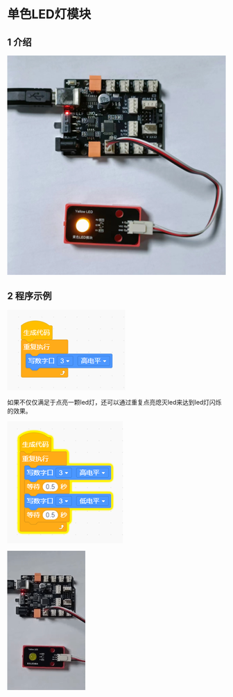 # 单色LED灯模块

## 1 介绍

![image-20221031162831223](docs\electronic_modules\kf2510\led\image-20221031162831223.png)



## 2  程序示例

![image-20221031162851666](docs\electronic_modules\kf2510\led\image-20221031162851666.png)

如果不仅仅满足于点亮一颗led灯，还可以通过重复点亮熄灭led来达到led灯闪烁的效果。

![image-20221031163332396](docs\electronic_modules\kf2510\led\image-20221031163332396.png)

![ezgif-4-dda7ee0bdd](docs\electronic_modules\kf2510\led\ezgif-4-dda7ee0bdd.gif)
